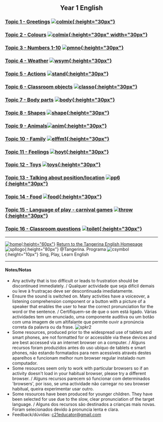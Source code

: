 <h2> 
<p align="center">
Year 1 English
</p>
</h2>

<!--#### [Topic 12 - Shapes](https://tangerina-pt.github.io/English/Shapes_A) [![shape](https://1blockatatime.github.io/English/images/shape.PNG){:height="30px"}](https://tangerina-pt.github.io/English/Shapes_A)
### [Topic 11 - Feelings/needs](https://tangerina-pt.github.io/English/Feelings_A) [![prep](https://1blockatatime.github.io/English/images/hoyt.png){:height="30px"}](https://tangerina-pt.github.io/English/Feelings_A)
### [Topic 10 - Prepositions of Place](https://tangerina-pt.github.io/English/Prep_Place_A) [![prep](https://1blockatatime.github.io/English/images/prep.png){:height="30px"}](https://tangerina-pt.github.io/English/Prep_Place_A)
[![new](/images/new.gif){:height="30px"}](https://tangerina-pt.github.io/English/Food_A)-->

<!--     
### [Topic 11 - Food](https://tangerina-pt.github.io/English/Food_A)  [![food](https://1blockatatime.github.io/English/images/food.PNG){:height="30px"}](https://tangerina-pt.github.io/English/Food_A)     
### [Topic 11 - Toys](https://tangerina-pt.github.io/English/Toys_A) [![toys](https://1blockatatime.github.io/English/images/toys.PNG){:height="30px"}](https://tangerina-pt.github.io/English/Toys_A)
### [Topic 10 - Prepositions of Place](https://tangerina-pt.github.io/English/Prep_Place_A)  [![pp6](https://1blockatatime.github.io/English/images/pp_6.PNG){:height="30px"}](https://tangerina-pt.github.io/English/Prep_Place_A)
### [Topic 9 - Classroom objects](https://tangerina-pt.github.io/English/Classroom_Objects_A) [![classo](https://1blockatatime.github.io/English/images/classo.png){:height="30px"}](https://tangerina-pt.github.io/English/Classroom_Objects_A)
### [Topic 8 - Body parts](https://tangerina-pt.github.io/English/Body_Parts_A) [![body](https://1blockatatime.github.io/English/images/body.PNG){:height="30px"}](https://tangerina-pt.github.io/English/Body_Parts_A)
### [Topic 7 - Animals](https://tangerina-pt.github.io/English/Animals_A)[![anim](https://1blockatatime.github.io/English/images/anim.PNG){:height="30px"}](https://tangerina-pt.github.io/English/Animals_A)
### [Topic 6 - Actions](https://tangerina-pt.github.io/English/Actions_A) [![stand](https://1blockatatime.github.io/English/images/stand.png){:height="30px"}](https://tangerina-pt.github.io/English/Actions_A)  
-->

### [Topic 1 - Greetings](https://tangerina-pt.github.io/English/Greetings_A) [![colmix](https://1blockatatime.github.io/English/images/wyn1.png){:height="30px"}](https://tangerina-pt.github.io/English/Greetings_A)
### [Topic 2 - Colours](https://tangerina-pt.github.io/English/Colours_A) [![colmix](https://1blockatatime.github.io/English/images/colmix.png){:height="30px" width="30px"}](https://tangerina-pt.github.io/English/Colours_A)
### [Topic 3 - Numbers 1-10](https://tangerina-pt.github.io/English/Number_A) [![pmno](https://1blockatatime.github.io/English/images/pmno.PNG){:height="30px"}](https://tangerina-pt.github.io/English/Number_A)
### [Topic 4 - Weather](https://tangerina-pt.github.io/English/Weather_A) [![wsym](https://1blockatatime.github.io/English/images/wsym.PNG){:height="30px"}](https://tangerina-pt.github.io/English/Weather_A)
### [Topic 5 - Actions](https://tangerina-pt.github.io/English/Actions_A) [![stand](https://1blockatatime.github.io/English/images/stand.png){:height="30px"}](https://tangerina-pt.github.io/English/Actions_A)  
### [Topic 6 - Classroom objects](https://tangerina-pt.github.io/English/Classroom_Objects_A) [![classo](https://1blockatatime.github.io/English/images/classo.png){:height="30px"}](https://tangerina-pt.github.io/English/Classroom_Objects_A)
### [Topic 7 - Body parts](https://tangerina-pt.github.io/English/Body_Parts_A) [![body](https://1blockatatime.github.io/English/images/body.PNG){:height="30px"}](https://tangerina-pt.github.io/English/Body_Parts_A)
### [Topic 8 - Shapes](https://tangerina-pt.github.io/English/Shapes_A) [![shape](https://1blockatatime.github.io/English/images/shape.PNG){:height="30px"}](https://tangerina-pt.github.io/English/Shapes_A)
### [Topic 9 - Animals](https://tangerina-pt.github.io/English/Animals_A)[![anim](https://1blockatatime.github.io/English/images/anim.PNG){:height="30px"}](https://tangerina-pt.github.io/English/Animals_A)
### [Topic 10 - Family](https://tangerina-pt.github.io/English/Family_A) [![elffm1](https://1blockatatime.github.io/English/images/elffm1.png){:height="30px"}](https://tangerina-pt.github.io/English/Family_A)
### [Topic 11 - Feelings](https://tangerina-pt.github.io/English/Feelings_A) [![hoyt](https://1blockatatime.github.io/English/images/hoyt.png){:height="30px"}](https://tangerina-pt.github.io/English/Feelings_A)  
### [Topic 12 - Toys](https://tangerina-pt.github.io/English/Toys_A) [![toys](https://1blockatatime.github.io/English/images/toys.PNG){:height="30px"}](https://tangerina-pt.github.io/English/Toys_A)  
### [Topic 13 - Talking about position/location](https://tangerina-pt.github.io/English/Prep_Place_A) [![pp6](https://1blockatatime.github.io/English/images/pp_6.PNG){:height="30px"}](https://tangerina-pt.github.io/English/Prep_Place_A)  
### [Topic 14 - Food](https://tangerina-pt.github.io/English/Food_A) [![food](https://1blockatatime.github.io/English/images/food.PNG){:height="30px"}](https://tangerina-pt.github.io/English/Food_A)  
### [Topic 15 - Language of play - carnival games](https://tangerina-pt.github.io/English/Carnival_A) [![throw](https://1blockatatime.github.io/English/images2/throw.png){:height="30px"}](https://tangerina-pt.github.io/English/Carnival_A)
### [Topic 16 - Classroom questions](https://tangerina-pt.github.io/English/Classroom_Q_A) [![toilet](https://1blockatatime.github.io/English/images/toilet.png){:height="30px"}](https://tangerina-pt.github.io/English/Classroom_Q_A)

***
[![home](https://1blockatatime.github.io/English/images/home.png){:height="60px"}](https://tangerina-pt.github.io/English) [Return to the Tangerina English Homepage](https://tangerina-pt.github.io/English)  
![spllogo](https://1blockatatime.github.io/English/images2/spl_logo.png){:height="80px"}  @Tangerina. Programa ![csymbol](https://1blockatatime.github.io/English/images2/c_symbol.png){:height="10px"} Sing, Play, Learn English  

***
#### Notes/Notas
* Any activity that is too difficult or leads to frustration should be discontinued immediately. / Qualquer actividade que seja difícil demais ou leve à frustraçao deve ser descontinuada imediatamente.
* Ensure the sound is switched on. Many activities have a voiceover, a listening comprehension component or a button with a picture of a speaker that enables the user to hear the correct pronunciation for the word or the sentence. / Certifiquem-se de que o som está ligado. Várias actividades tem um enunciado, uma componente auditiva ou um botão com uma imagem de um altifalante que permite ouvir a pronúncia correta da palavra ou da frase. ![spkr2](/images/spkr2.PNG)
* Some resources, produced prior to the widespread use of tablets and smart phones, are not formatted for or accessible via these devices and are best accessed via an internet browser on a computer. / Alguns recursos foram produzidos antes do uso ubíquo de tablets e smart phones, não estando formatados para nem acessíveis através destes aparelhos e funcionam melhor num browser regular instalado num computador.
* Some resources seem only to work with particular browsers so if an activity doesn't load in your habitual browser, please try a different browser. / Alguns recursos parecem só funcionar com determinados 'browsers', por isso, se uma actividade não carregar no seu browser habitual, queira experimentar usar outro.
* Some resources have been produced for younger children. They have been selected for use due to the slow, clear pronunciation of the target language.  / Alguns dos recursos são destinados a crianças mais novas. Foram selecionados devido à pronuncia lenta e clara.
* Feedback/dúvidas: c21educator@gmail.com
